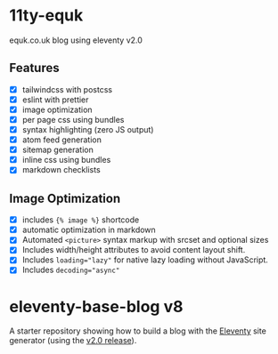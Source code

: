 # 11ty-equk

equk.co.uk blog using eleventy v2.0

## Features

- [x] tailwindcss with postcss
- [x] eslint with prettier
- [x] image optimization
- [x] per page css using bundles
- [x] syntax highlighting (zero JS output)
- [x] atom feed generation
- [x] sitemap generation
- [x] inline css using bundles
- [x] markdown checklists

## Image Optimization

- [x] includes `{% image %}` shortcode
- [x] automatic optimization in markdown
- [x] Automated `<picture>` syntax markup with srcset and optional sizes
- [x] Includes width/height attributes to avoid content layout shift.
- [x] Includes `loading="lazy"` for native lazy loading without JavaScript.
- [x] Includes `decoding="async"`

# eleventy-base-blog v8

A starter repository showing how to build a blog with the [Eleventy](https://www.11ty.dev/) site generator (using the [v2.0 release](https://www.11ty.dev/blog/eleventy-v2/)).

